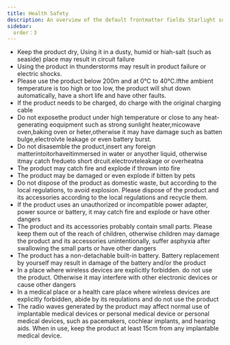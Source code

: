 ```yaml
---
title: Health Safety
description: An overview of the default frontmatter fields Starlight supports.
sidebar:
  order：3
---
```

* Keep the product dry, Using it in a dusty, humid or hiah-salt (such as seaside) place may result in circuit failure
* Using the product in thunderstorms may result in product failure or electric shocks.
* Please use the product below 200m and at 0℃ to 40℃.lfthe ambient temperature is too high or too low, the product will shut down automatically, have a short life and have other faults.
* If the product needs to be charged, do charge with the original charging cable
* Do not exposethe product under high temperature or close to any heat-generating eoquipment such as strong sunlight heater,micowave oven,baking oven or heter,otherwise it may have damage such as batten bulge,electrolvte leakage or even battery burst.
* Do not disasemble the product,insert any foreign matterintoitorhaveitimmersed in water or anyother liquid, otherwise itmay catch fredueto short drcuit.electrovteleakage or overheatna
* The product may catch fire and explode if thrown into fire
* The product may be damaged or even explode if bitten by pets
* Do not dispose of the product as domestic waste, but according to the local regulations, to avoid explosion. Please dispose of the product and its accessories according to the local regulations and recycle them.
* If the product uses an unauthorized or incompatible power adapter, power source or battery, it may catch fire and explode or have other dangers
* The product and its accessories probably contain small parts. Please keep them out of the reach of children, otherwise children may damage the product and its accessories unintentionally, suffer asphyxia after swallowing the small parts or have other dangers
* The product has a non-detachable built-in battery. Battery replacement by yourself may result in damage of the battery and/or the product
* In a place where wireless devices are explicitly forbidden. do not use the product. Otherwise it may interfere with other electronic devices or cause other dangers
* In a medical place or a health care place where wireless devices are explicitly forbidden, abide by its requlations and do not use the product
* The radio waves generated by the product may affect normal use of implantable medical devices or personal medical device or personal medical devices, such as pacemakers, cochlear implants, and hearing aids. When in use, keep the product at least 15cm from any implantable medical device.
